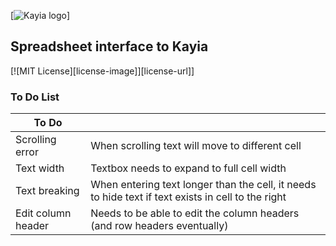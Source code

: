 [![Kayia logo](http://785369b995de124132d4-4015ae171f828765e3ea59ae37d1f977.r95.cf5.rackcdn.com/logo3.png)]

## Spreadsheet interface to Kayia

[![MIT License][license-image]][license-url]]

### To Do List

| To Do          		|                                 |
|-----------------------|-----------------------------|
| Scrolling error		| When scrolling text will move to different cell |
| Text width			| Textbox needs to expand to full cell width |
| Text breaking			| When entering text longer than the cell, it needs to hide text if text exists in cell to the right |
| Edit column header	| Needs to be able to edit the column headers (and row headers eventually) |
